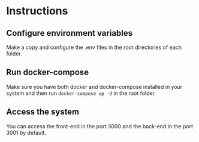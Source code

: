 # Instructions

## Configure environment variables

Make a copy and configure the .env files in the root directories of each folder.

## Run docker-compose

Make sure you have both docker and docker-compose installed in your system and then run `docker-compose up -d` in the root folder.

## Access the system

You can access the front-end in the port 3000 and the back-end in the port 3001 by default.